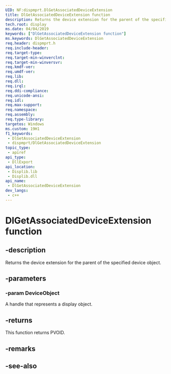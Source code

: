 ```yaml
---
UID: NF:dispmprt.DlGetAssociatedDeviceExtension
title: DlGetAssociatedDeviceExtension function
description: Returns the device extension for the parent of the specified device object.
tech.root: display
ms.date: 04/04/2019
keywords: ["DlGetAssociatedDeviceExtension function"]
ms.keywords: DlGetAssociatedDeviceExtension
req.header: dispmprt.h
req.include-header: 
req.target-type: 
req.target-min-winverclnt: 
req.target-min-winversvr: 
req.kmdf-ver: 
req.umdf-ver: 
req.lib: 
req.dll: 
req.irql: 
req.ddi-compliance: 
req.unicode-ansi: 
req.idl: 
req.max-support: 
req.namespace: 
req.assembly: 
req.type-library: 
targetos: Windows
ms.custom: 19H1
f1_keywords:
 - DlGetAssociatedDeviceExtension
 - dispmprt/DlGetAssociatedDeviceExtension
topic_type:
 - apiref
api_type:
 - DllExport
api_location:
 - Displib.lib
 - Displib.dll
api_name:
 - DlGetAssociatedDeviceExtension
dev_langs:
 - c++
---
```


# DlGetAssociatedDeviceExtension function


## -description

Returns the device extension for the parent of the specified device object.

## -parameters

### -param DeviceObject

A handle that represents a display object.

## -returns

This function returns PVOID.

## -remarks

## -see-also

